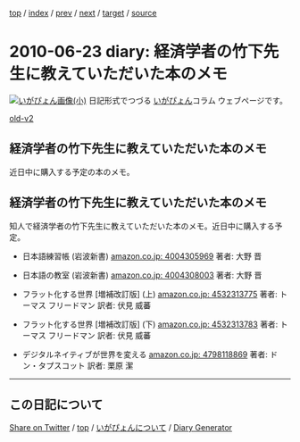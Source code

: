 [top](https://igapyon.github.io/diary/) 
 / [index](https://igapyon.github.io/diary/2010/index.html) 
 / [prev](https://igapyon.github.io/diary/2010/ig100622.html) 
 / [next](https://igapyon.github.io/diary/2010/ig100629.html) 
 / [target](https://igapyon.github.io/diary/2010/ig100623.html) 
 / [source](https://github.com/igapyon/diary/blob/gh-pages/2010/ig100623.html.src.md) 

2010-06-23 diary: 経済学者の竹下先生に教えていただいた本のメモ
=====================================================================================================
[![いがぴょん画像(小)](https://igapyon.github.io/diary/images/iga200306s.jpg "いがぴょん")](https://igapyon.github.io/diary/memo/memoigapyon.html) 日記形式でつづる [いがぴょん](https://igapyon.github.io/diary/memo/memoigapyon.html)コラム ウェブページです。

[old-v2](ig100623-orig.html)

## 経済学者の竹下先生に教えていただいた本のメモ

近日中に購入する予定の本のメモ。


## 経済学者の竹下先生に教えていただいた本のメモ

知人で経済学者の竹下先生に教えていただいた本のメモ。近日中に購入する予定。

* 日本語練習帳 (岩波新書)
  [amazon.co.jp: 4004305969](http://www.amazon.co.jp/exec/obidos/ASIN/4004305969/igapyondiary-22)
  著者: 大野 晋
  
* 日本語の教室 (岩波新書)
  [amazon.co.jp: 4004308003](http://www.amazon.co.jp/exec/obidos/ASIN/4004308003/igapyondiary-22)
  著者: 大野 晋
  
* フラット化する世界 [増補改訂版] (上)
  [amazon.co.jp: 4532313775](http://www.amazon.co.jp/exec/obidos/ASIN/4532313775/igapyondiary-22)
  著者: トーマス フリードマン
  訳者: 伏見 威蕃
  
* フラット化する世界 [増補改訂版] (下)
  [amazon.co.jp: 4532313783](http://www.amazon.co.jp/exec/obidos/ASIN/4532313783/igapyondiary-22)
  著者: トーマス フリードマン
  訳者: 伏見 威蕃
  
* デジタルネイティブが世界を変える
  [amazon.co.jp: 4798118869](http://www.amazon.co.jp/exec/obidos/ASIN/4798118869/igapyondiary-22)
  著者: ドン・タプスコット
  訳者: 栗原 潔

----------------------------------------------------------------------------------------------------

## この日記について

[Share on Twitter](https://twitter.com/intent/tweet?hashtags=igapyon%2Cdiary%2C%E3%81%84%E3%81%8C%E3%81%B4%E3%82%87%E3%82%93&text=%E7%B5%8C%E6%B8%88%E5%AD%A6%E8%80%85%E3%81%AE%E7%AB%B9%E4%B8%8B%E5%85%88%E7%94%9F%E3%81%AB%E6%95%99%E3%81%88%E3%81%A6%E3%81%84%E3%81%9F%E3%81%A0%E3%81%84%E3%81%9F%E6%9C%AC%E3%81%AE%E3%83%A1%E3%83%A2&url=https%3A%2F%2Figapyon.github.io%2Fdiary%2F2010%2Fig100623.html) / [top](https://igapyon.github.io/diary/) / [いがぴょんについて](https://igapyon.github.io/diary/memo/memoigapyon.html) / [Diary Generator](https://github.com/igapyon/igapyonv3)
